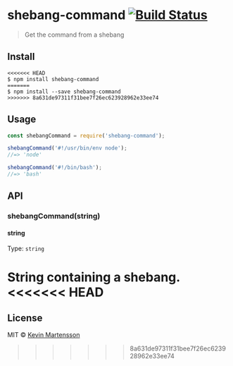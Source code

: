 # shebang-command [![Build Status](https://travis-ci.org/kevva/shebang-command.svg?branch=master)](https://travis-ci.org/kevva/shebang-command)

> Get the command from a shebang


## Install

```
<<<<<<< HEAD
$ npm install shebang-command
=======
$ npm install --save shebang-command
>>>>>>> 8a631de97311f31bee7f26ec623928962e33ee74
```


## Usage

```js
const shebangCommand = require('shebang-command');

shebangCommand('#!/usr/bin/env node');
//=> 'node'

shebangCommand('#!/bin/bash');
//=> 'bash'
```


## API

### shebangCommand(string)

#### string

Type: `string`

String containing a shebang.
<<<<<<< HEAD
=======


## License

MIT © [Kevin Martensson](http://github.com/kevva)
>>>>>>> 8a631de97311f31bee7f26ec623928962e33ee74

